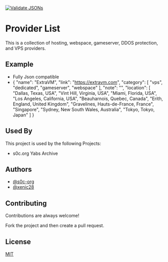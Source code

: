 [![Validate JSONs](https://github.com/s0c-org/Providers/actions/workflows/validate-json.yml/badge.svg?event=push)](https://github.com/s0c-org/Providers/actions/workflows/validate-json.yml)


# Provider List

This is a collection of hosting, webspace, gameserver, DDOS protection, and VPS providers. 

## Example

- Fully Json compatible
-    {
      "name": "ExtraVM",
      "link": "https://extravm.com",
      "category": [
          "vps",
          "dedicated",
          "gameserver",
          "webspace"
      ],
      "note": "",
      "location": [
          "Dallas, Texas, USA",
          "Vint Hill, Virginia, USA",
          "Miami, Florida, USA",
          "Los Angeles, California, USA",
          "Beauharnois, Quebec, Canada",
          "Erith, England, United Kingdom",
          "Gravelines, Hauts-de-France, France",
          "Singapore",
          "Sydney, New South Wales, Australia",
          "Tokyo, Tokyo, Japan"
      ]
  }


## Used By

This project is used by the following Projects:

- s0c.org Yabs Archive


## Authors

- [@s0c-org](https://www.github.com/s0c-org)
- [@xenic28](https://www.github.com/xenic28)



## Contributing

Contributions are always welcome!

Fork the project and then create a pull request.



## License

[MIT](https://choosealicense.com/licenses/mit/)

